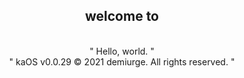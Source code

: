 <html>
	<head>
		<title>demiurge</title>
	</head>
	<body background-color:#2e2222>
		<center>
			<img scr="">
			<br>
			<h2>welcome to</h2>
			<br>
			<img scr="demiurge_logo">
			<br>
			"
			Hello, world.
			"
			<br>
			"
			kaOS v0.0.29 © 2021 demiurge. All rights reserved.
			"
		</center>
	</body>
</html>
